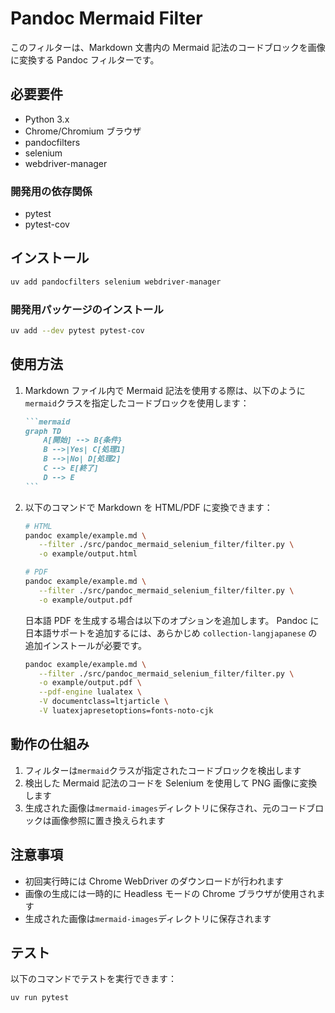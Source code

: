 # Pandoc Mermaid Filter

このフィルターは、Markdown 文書内の Mermaid 記法のコードブロックを画像に変換する Pandoc フィルターです。

## 必要要件

- Python 3.x
- Chrome/Chromium ブラウザ
- pandocfilters
- selenium
- webdriver-manager

### 開発用の依存関係

- pytest
- pytest-cov

## インストール

```bash
uv add pandocfilters selenium webdriver-manager
```

### 開発用パッケージのインストール

```bash
uv add --dev pytest pytest-cov
```

## 使用方法

1. Markdown ファイル内で Mermaid 記法を使用する際は、以下のように`mermaid`クラスを指定したコードブロックを使用します：

   ````markdown
   ```mermaid
   graph TD
       A[開始] --> B{条件}
       B -->|Yes| C[処理1]
       B -->|No| D[処理2]
       C --> E[終了]
       D --> E
   ```
   ````

2. 以下のコマンドで Markdown を HTML/PDF に変換できます：

   ```bash
   # HTML
   pandoc example/example.md \
      --filter ./src/pandoc_mermaid_selenium_filter/filter.py \
      -o example/output.html

   # PDF
   pandoc example/example.md \
      --filter ./src/pandoc_mermaid_selenium_filter/filter.py \
      -o example/output.pdf
   ```

   日本語 PDF を生成する場合は以下のオプションを追加します。
   Pandoc に日本語サポートを追加するには、あらかじめ `collection-langjapanese` の追加インストールが必要です。

   ```bash
   pandoc example/example.md \
      --filter ./src/pandoc_mermaid_selenium_filter/filter.py \
      -o example/output.pdf \
      --pdf-engine lualatex \
      -V documentclass=ltjarticle \
      -V luatexjapresetoptions=fonts-noto-cjk
   ```

## 動作の仕組み

1. フィルターは`mermaid`クラスが指定されたコードブロックを検出します
2. 検出した Mermaid 記法のコードを Selenium を使用して PNG 画像に変換します
3. 生成された画像は`mermaid-images`ディレクトリに保存され、元のコードブロックは画像参照に置き換えられます

## 注意事項

- 初回実行時には Chrome WebDriver のダウンロードが行われます
- 画像の生成には一時的に Headless モードの Chrome ブラウザが使用されます
- 生成された画像は`mermaid-images`ディレクトリに保存されます

## テスト

以下のコマンドでテストを実行できます：

```bash
uv run pytest
```
